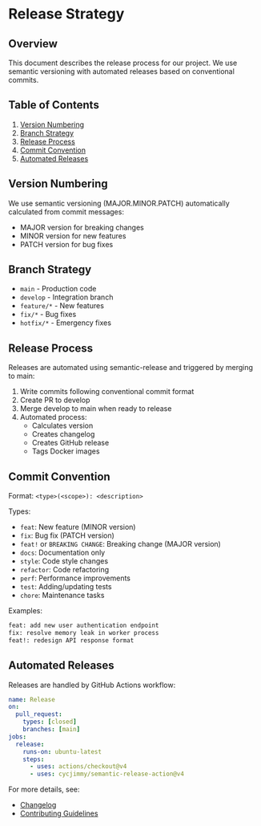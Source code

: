 # Release Strategy

## Overview
This document describes the release process for our project. We use semantic versioning with automated releases based on conventional commits.

## Table of Contents
1. [Version Numbering](#version-numbering)
2. [Branch Strategy](#branch-strategy)
3. [Release Process](#release-process)
4. [Commit Convention](#commit-convention)
5. [Automated Releases](#automated-releases)

## Version Numbering
We use semantic versioning (MAJOR.MINOR.PATCH) automatically calculated from commit messages:

- MAJOR version for breaking changes
- MINOR version for new features
- PATCH version for bug fixes

## Branch Strategy
- `main` - Production code
- `develop` - Integration branch
- `feature/*` - New features
- `fix/*` - Bug fixes
- `hotfix/*` - Emergency fixes

## Release Process
Releases are automated using semantic-release and triggered by merging to main:

1. Write commits following conventional commit format
2. Create PR to develop
3. Merge develop to main when ready to release
4. Automated process:
   - Calculates version
   - Creates changelog
   - Creates GitHub release
   - Tags Docker images

## Commit Convention
Format: `<type>(<scope>): <description>`

Types:
- `feat`: New feature (MINOR version)
- `fix`: Bug fix (PATCH version)
- `feat!` or `BREAKING CHANGE`: Breaking change (MAJOR version)
- `docs`: Documentation only
- `style`: Code style changes
- `refactor`: Code refactoring
- `perf`: Performance improvements
- `test`: Adding/updating tests
- `chore`: Maintenance tasks

Examples:
```bash
feat: add new user authentication endpoint
fix: resolve memory leak in worker process
feat!: redesign API response format
```

## Automated Releases
Releases are handled by GitHub Actions workflow:

```yaml
name: Release
on:
  pull_request:
    types: [closed]
    branches: [main]
jobs:
  release:
    runs-on: ubuntu-latest
    steps:
      - uses: actions/checkout@v4
      - uses: cycjimmy/semantic-release-action@v4
```

For more details, see:
- [Changelog](../../CHANGELOG.md)
- [Contributing Guidelines](../CONTRIBUTING.md)